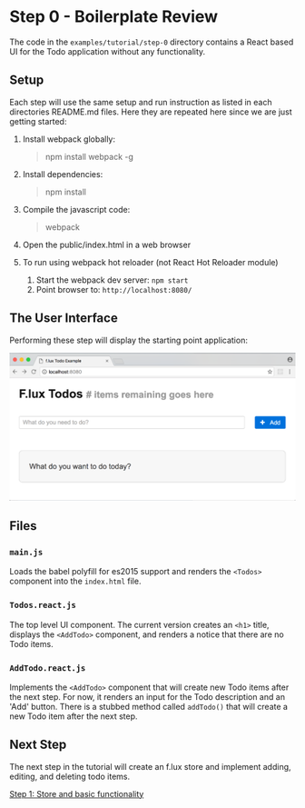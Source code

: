 # Step 0 - Boilerplate Review

The code in the `examples/tutorial/step-0` directory contains a React based UI for the Todo application without any functionality.

## Setup

Each step will use the same setup and run instruction as listed in each directories README.md files. Here they are repeated here since we are just getting started:

1. Install webpack globally:

	> npm install webpack -g

2. Install dependencies:

	> npm install

3. Compile the javascript code:

	> webpack

4. Open the public/index.html in a web browser

5. To run using webpack hot reloader (not React Hot Reloader module)
	1. Start the webpack dev server: `npm start`
	2. Point browser to: `http://localhost:8080/`


## The User Interface

Performing these step will display the starting point application:

![Step-0 Screenshot](assets/step-0-screenshot.png)


## Files

### `main.js`

Loads the babel polyfill for es2015 support and renders the `<Todos>` component into the `index.html` file.


### `Todos.react.js`

The top level UI component. The current version creates an `<h1>` title, displays the `<AddTodo>` component, and renders a notice that there are no Todo items.


### `AddTodo.react.js`

Implements the `<AddTodo>` component that will create new Todo items after the next step. For now, it renders an input for the Todo description and an 'Add' button. There is a stubbed method called `addTodo()` that will create a new Todo item after the next step.


## Next Step

The next step in the tutorial will create an f.lux store and implement adding, editing, and deleting todo items.

[Step 1: Store and basic functionality](step-1.md)